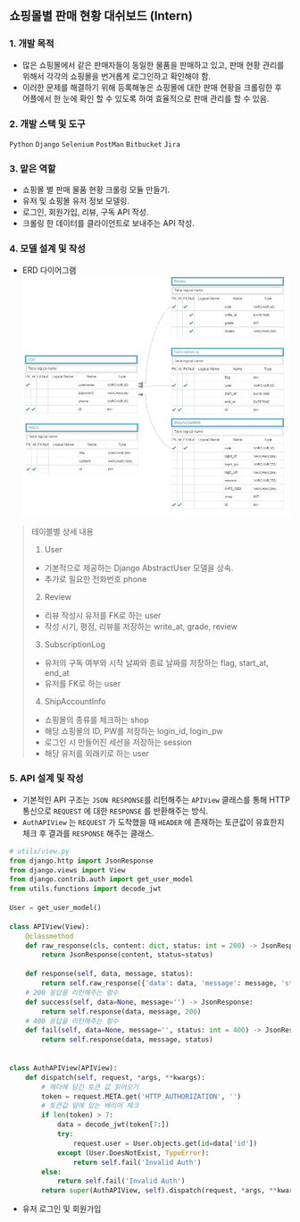## 쇼핑몰별 판매 현황 대쉬보드 (Intern)

### 1. 개발 목적
* 많은 쇼핑몰에서 같은 판매자들이 동일한 물품을 판매하고 있고, 판매 현황 관리를 위해서 각각의 쇼핑몰을 번거롭게 로그인하고 확인해야 함.
* 이러한 문제를 해결하기 위해 등록해놓은 쇼핑몰에 대한 판매 현황을 크롤링한 후 어플에서 한 눈에 확인 할 수 있도록 하여 효율적으로 판매 관리를 할 수 있음.

### 2. 개발 스택 및 도구
`Python`
`Django`
`Selenium`
`PostMan`
`Bitbucket`
`Jira`

### 3. 맡은 역할
* 쇼핑몰 별 판매 물품 현황 크롤링 모듈 만들기.
* 유저 및 쇼핑몰 유저 정보 모델링.
* 로그인, 회원가입, 리뷰, 구독 API 작성.
* 크롤링 한 데이터를 클라이언트로 보내주는 API 작성.

### 4. 모델 설계 및 작성
* ERD 다이어그램   
![](https://github.com/KangJuSeong/sellerShop_server/blob/main/erd.png)
  
> 테이블별 상세 내용    
> 1. User
>   * 기본적으로 제공하는 Django AbstractUser 모델을 상속.
>   * 추가로 필요한 전화번호 phone
> 2. Review
>   * 리뷰 작성시 유저를 FK로 하는 user
>   * 작성 시기, 평점, 리뷰를 저장하는 write_at, grade, review
> 3. SubscriptionLog
>   * 유저의 구독 여부와 시작 날짜와 종료 날짜를 저장하는 flag, start_at, end_at
>   * 유저를 FK로 하는 user
> 4. ShipAccountInfo
>   * 쇼핑몰의 종류를 체크하는 shop
>   * 해당 쇼핑몰의 ID, PW를 저장하는 login_id, login_pw
>   * 로그인 시 만들어진 세션을 저장하는 session
>   * 해당 유저를 외래키로 하는 user

### 5. API 설계 및 작성
* 기본적인 API 구조는 `JSON RESPONSE`를 리턴해주는 `APIView` 클래스를 통해 HTTP 통신으로 `REQUEST` 에 대한 `RESPONSE` 를 반환해주는 방식.
* `AuthAPIView` 는 `REQUEST` 가 도착했을 때 `HEADER` 에 존재하는 토큰값이 유효한지 체크 후 결과를 `RESPONSE` 해주는 클래스.
```python
# utils/view.py
from django.http import JsonResponse
from django.views import View
from django.contrib.auth import get_user_model
from utils.functions import decode_jwt

User = get_user_model()

class APIView(View):
    @classmethod
    def raw_response(cls, content: dict, status: int = 200) -> JsonResponse:
        return JsonResponse(content, status=status)

    def response(self, data, message, status):
        return self.raw_response({'data': data, 'message': message, 'status': status}, status)
    # 200 응답을 리턴해주는 함수
    def success(self, data=None, message='') -> JsonResponse:
        return self.response(data, message, 200)
    # 400 응답을 리턴해주는 함수
    def fail(self, data=None, message='', status: int = 400) -> JsonResponse:
        return self.response(data, message, status)


class AuthAPIView(APIView):
    def dispatch(self, request, *args, **kwargs):
        # 헤더에 담긴 토큰 값 읽어오기
        token = request.META.get('HTTP_AUTHORIZATION', '')
        # 토큰값 앞에 있는 배리어 체크
        if len(token) > 7:
            data = decode_jwt(token[7:])
            try:
                request.user = User.objects.get(id=data['id'])
            except (User.DoesNotExist, TypeError):
                return self.fail('Invalid Auth')
        else:
            return self.fail('Invalid Auth')
        return super(AuthAPIView, self).dispatch(request, *args, **kwargs)
```

* 유저 로그인 및 회원가입







